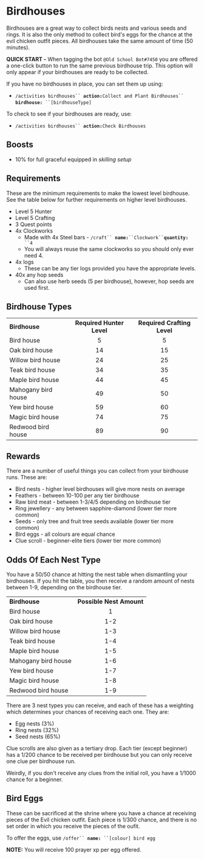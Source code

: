 # Birdhouses

Birdhouses are a great way to collect birds nests and various seeds and rings. It is also the only method to collect bird's eggs for the chance at the evil chicken outfit pieces. All birdhouses take the same amount of time (50 minutes).

**QUICK START -** When tagging the bot `@Old School Bot#7450` you are offered a one-click button to run the same previous birdhouse trip. This option will only appear if your birdhouses are ready to be collected.

If you have no birdhouses in place, you can set them up using:

* `/activities birdhouses`` `**`action:`**`Collect and Plant Birdhouses`` `**`birdhouse:`**` ``[birdhouseType]`

To check to see if your birdhouses are ready, use:

* `/activities birdhouses`` `**`action:`**`Check Birdhouses`

## Boosts

* 10% for full graceful equipped in _skilling setup_

## Requirements

These are the minimum requirements to make the lowest level birdhouse. See the table below for further requirements on higher level birdhouses.

* Level 5 Hunter
* Level 5 Crafting
* 3 Quest points
* 4x Clockworks
  * Made with 4x Steel bars - `/craft`` `**`name:`**` ``Clockwork`` `**`quantity:`**` ``4`
  * You will always reuse the same clockworks so you should only ever need 4.
* 4x logs
  * These can be any tier logs provided you have the appropriate levels.
* 40x any hop seeds
  * Can also use herb seeds (5 per birdhouse), however, hop seeds are used first.

## Birdhouse Types

|                     |                           |                             |
| ------------------- | :-----------------------: | :-------------------------: |
| **Birdhouse**       | **Required Hunter Level** | **Required Crafting Level** |
| Bird house          |             5             |              5              |
| Oak bird house      |             14            |              15             |
| Willow bird house   |             24            |              25             |
| Teak bird house     |             34            |              35             |
| Maple bird house    |             44            |              45             |
| Mahogany bird house |             49            |              50             |
| Yew bird house      |             59            |              60             |
| Magic bird house    |             74            |              75             |
| Redwood bird house  |             89            |              90             |

## Rewards

There are a number of useful things you can collect from your birdhouse runs. These are:

* Bird nests - higher level birdhouses will give more nests on average
* Feathers - between 10-100 per any tier birdhouse
* Raw bird meat - between 1-3/4/5 depending on birdhouse tier
* Ring jewellery - any between sapphire-diamond (lower tier more common)
* Seeds - only tree and fruit tree seeds available (lower tier more common)
* Bird eggs - all colours are equal chance
* Clue scroll - beginner-elite tiers (lower tier more common)

## Odds Of Each Nest Type

You have a 50/50 chance at hitting the nest table when dismantling your birdhouses. If you hit the table, you then receive a random amount of nests between 1-9, depending on the birdhouse tier.

|                     |                          |
| ------------------- | :----------------------: |
| **Birdhouse**       | **Possible Nest Amount** |
| Bird house          |             1            |
| Oak bird house      |            1-2           |
| Willow bird house   |            1-3           |
| Teak bird house     |            1-4           |
| Maple bird house    |            1-5           |
| Mahogany bird house |            1-6           |
| Yew bird house      |            1-7           |
| Magic bird house    |            1-8           |
| Redwood bird house  |            1-9           |

There are 3 nest types you can receive, and each of these has a weighting which determines your chances of receiving each one. They are:

* Egg nests (3%)
* Ring nests (32%)
* Seed nests (65%)

Clue scrolls are also given as a tertiary drop. Each tier (except beginner) has a 1/200 chance to be received per birdhouse but you can only receive one clue per birdhouse run.

Weirdly, if you don't receive any clues from the initial roll, you have a 1/1000 chance for a beginner.

## Bird Eggs

These can be sacrificed at the shrine where you have a chance at receiving pieces of the Evil chicken outfit. Each piece is 1/300 chance, and there is no set order in which you receive the pieces of the oufit.

To offer the eggs, use `/offer`` `**`name:`**` ``[colour] bird egg`

**NOTE:** You will receive 100 prayer xp per egg offered.

